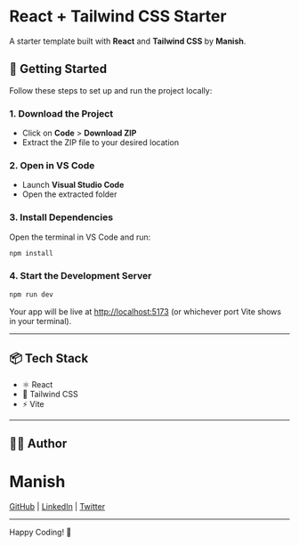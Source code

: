 # React + Tailwind CSS Starter

A starter template built with **React** and **Tailwind CSS** by **Manish**.

## 🚀 Getting Started

Follow these steps to set up and run the project locally:

### 1. Download the Project

- Click on **Code** > **Download ZIP**  
- Extract the ZIP file to your desired location

### 2. Open in VS Code

- Launch **Visual Studio Code**
- Open the extracted folder

### 3. Install Dependencies

Open the terminal in VS Code and run:

```bash
npm install
```

### 4. Start the Development Server

```bash
npm run dev
```

Your app will be live at [http://localhost:5173](http://localhost:5173) (or whichever port Vite shows in your terminal).

---

## 📦 Tech Stack

* ⚛️ React
* 💨 Tailwind CSS
* ⚡ Vite

---

## 🧑‍💻 Author

# Manish
[GitHub](https://github.com/Dot-Name) | [LinkedIn](https://www.linkedin.com/in/manish-singh-96a2bb273/) | [Twitter](https://x.com/MANISHS103)

---

Happy Coding! 🚀